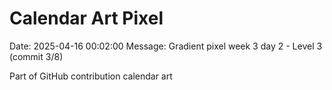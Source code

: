 # Calendar Art Pixel

Date: 2025-04-16 00:02:00
Message: Gradient pixel week 3 day 2 - Level 3 (commit 3/8)

Part of GitHub contribution calendar art
